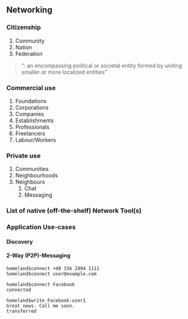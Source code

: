 ## Networking

### Citizenship
1. Community
1. Nation
1. Federation
> “: an encompassing political or societal entity formed by uniting smaller or more localized entities”

### Commercial use
1. Foundations
1. Corporations
1. Companies
1. Establishments
1. Professionals
1. Freelancers
1. Labour/Workers

### Private use
1. Communities
1. Neighbourhoods
1. Neighbours
   1. Chat
   1. Messaging

### List of native (off-the-shelf) Network Tool(s)

### Application Use-cases

#### Discovery

#### 2-Way (P2P)-Messaging
```
homeland$connect +49 156 2894 1111
homeland$connect user@example.com

homeland$connect Facebook
connected

homeland$write Facebook:user1
Great news. Call me soon.
transferred
```
